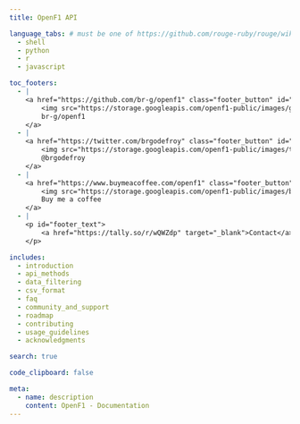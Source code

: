 ```yaml
---
title: OpenF1 API

language_tabs: # must be one of https://github.com/rouge-ruby/rouge/wiki/List-of-supported-languages-and-lexers
  - shell
  - python
  - r
  - javascript

toc_footers:
  - |
    <a href="https://github.com/br-g/openf1" class="footer_button" id="github_button" target="_blank">
        <img src="https://storage.googleapis.com/openf1-public/images/github.png">
        br-g/openf1
    </a>
  - |
    <a href="https://twitter.com/brgodefroy" class="footer_button" id="twitter_button" target="_blank">
        <img src="https://storage.googleapis.com/openf1-public/images/twitter.png">
        @brgodefroy
    </a>
  - |
    <a href="https://www.buymeacoffee.com/openf1" class="footer_button" id="bmec_button" target="_blank">
        <img src="https://storage.googleapis.com/openf1-public/images/bmec.png">
        Buy me a coffee
    </a>
  - |
    <p id="footer_text">
        <a href="https://tally.so/r/wQWZdp" target="_blank">Contact</a>&nbsp;&nbsp;|&nbsp;&nbsp;Made in Paris, France <img src="https://storage.googleapis.com/openf1-public/images/france_flag.png">
    </p>

includes:
  - introduction
  - api_methods
  - data_filtering
  - csv_format
  - faq
  - community_and_support
  - roadmap
  - contributing
  - usage_guidelines
  - acknowledgments

search: true

code_clipboard: false

meta:
  - name: description
    content: OpenF1 - Documentation
---
```

